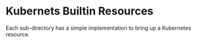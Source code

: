 # Kubernets Builtin Resources

Each sub-directory has a simple implementation to bring up a Kubernetes resource.
